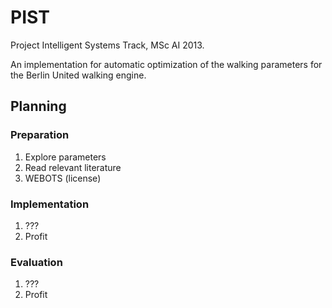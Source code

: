 PIST
====

Project Intelligent Systems Track, MSc AI 2013.

An implementation for automatic optimization of the walking parameters for the Berlin United walking engine.

## Planning

### Preparation
 1. Explore parameters
 2. Read relevant literature
 3. WEBOTS (license)
 
### Implementation
 1. ???
 2. Profit
 
### Evaluation
 1. ???
 2. Profit 